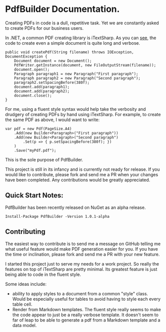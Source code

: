 
# PdfBuilder Documentation.

Creating PDFs in code is a dull, repetitive task. Yet we are constantly asked to create PDFs for our business users.

In .NET, a common PDF creating library is iTextSharp. As you can [see](https://developers.itextpdf.com/examples/itext5-building-blocks/phrase-and-paragraph-examples), the code to create even a simple document is quite long and verbose.

    public void createPdf(String filename) throws IOException, DocumentException {
        Document document = new Document();
        PdfWriter.getInstance(document, new FileOutputStream(filename));
        document.open();
        Paragraph paragraph1 = new Paragraph("First paragraph");
        Paragraph paragraph2 = new Paragraph("Second paragraph");
        paragraph2.setSpacingBefore(380f);
        document.add(paragraph1);
        document.add(paragraph2);
        document.close();
    }

For me, using a fluent style syntax would help take the verbosity and drudgery of creating PDFs by hand using iTextSharp. For example, to create the same PDF as above, I would want to write:

	var pdf = new Pdf(PageSize.A4)
		.Add(new Builder<Paragraph>("First paragraph"))
		.Add(new Builder<Paragraph>("Second paragraph")
			.Set(p => { p.setSpacingBefore(380f); })
		)
		.Save("myPdf.pdf");

This is the sole purpose of PdfBuilder.

This project is still in its infancy and is currently not ready for release. If you would like to contribute, please fork and send me a PR when your changes have been completed. Any contributions would be greatly appreciated.

## Quick Start Notes:

PdfBuilder has been recently released on NuGet as an alpha release.

    Install-Package PdfBuilder -Version 1.0.1-alpha

## Contributing

The easiest way to contribute is to send me a message on GitHub telling me what useful feature would make PDF generation easier for you. If you have the time or inclination, please fork and send me a PR with your new feature. 

I started this project just to serve my needs for a work project. So really the features on top of iTextSharp are pretty minimal. Its greatest feature is just being able to code in the fluent style.

Some ideas include:

- ability to apply styles to a document from a common "style" class. Would be especially useful for tables to avoid having to style each every table cell.
- Render from Markdown templates. The fluent style really seems to make the code appear to just be a really verbose template. It doesn't seem to far of leap to be able to generate a pdf from a Markdown template and a data model.  
